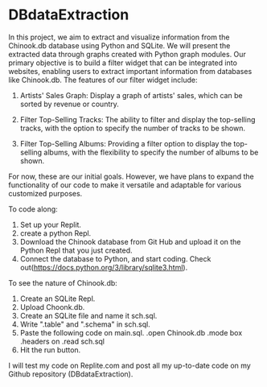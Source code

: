 # DBdataExtraction
In this project, we aim to extract and visualize information from the Chinook.db database using Python and SQLite. We will present the extracted data through graphs created with Python graph modules. Our primary objective is to build a filter widget that can be integrated into websites, enabling users to extract important information from databases like Chinook.db. The features of our filter widget include:

1) Artists' Sales Graph: Display a graph of artists' sales, which can be sorted by revenue or country.

2) Filter Top-Selling Tracks: The ability to filter and display the top-selling tracks, with the option to specify the number of tracks to be shown.

3) Filter Top-Selling Albums: Providing a filter option to display the top-selling albums, with the flexibility to specify the number of albums to be shown.

For now, these are our initial goals. However, we have plans to expand the functionality of our code to make it versatile and adaptable for various customized purposes.

To code along:
  1) Set up your Replit.
  2) create a python Repl.
  3) Download the Chinook database from Git Hub and upload it on the Python Repl that you just created.
  4) Connect the database to Python, and start coding. Check out(https://docs.python.org/3/library/sqlite3.html).
     
To see the nature of Chinook.db:
  1) Create an SQLite Repl.
  2) Upload Choonk.db.
  3) Create an SQLite file and name it sch.sql.
  4) Write ".table" and ".schema" in sch.sql.
  5) Paste the following code on main.sql.
.open Chinook.db
.mode box
.headers on 
.read sch.sql
  6) Hit the run button. 
  

I will test my code on Replite.com and post all my up-to-date code on my Github repository (DBdataExtraction).
